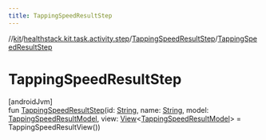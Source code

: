 ```yaml
---
title: TappingSpeedResultStep
---
```

//[kit](../../../index.html)/[healthstack.kit.task.activity.step](../index.html)/[TappingSpeedResultStep](index.html)/[TappingSpeedResultStep](-tapping-speed-result-step.html)



# TappingSpeedResultStep



[androidJvm]\
fun [TappingSpeedResultStep](-tapping-speed-result-step.html)(id: [String](https://kotlinlang.org/api/latest/jvm/stdlib/kotlin/-string/index.html), name: [String](https://kotlinlang.org/api/latest/jvm/stdlib/kotlin/-string/index.html), model: [TappingSpeedResultModel](../../healthstack.kit.task.activity.model/-tapping-speed-result-model/index.html), view: [View](../../healthstack.kit.task.base/-view/index.html)&lt;[TappingSpeedResultModel](../../healthstack.kit.task.activity.model/-tapping-speed-result-model/index.html)&gt; = TappingSpeedResultView())





